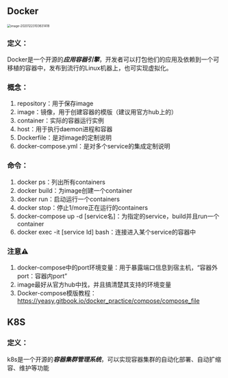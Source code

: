 ## Docker

<img src="/Users/lugao/Library/Application Support/typora-user-images/image-20201223103631418.png" alt="image-20201223103631418" style="zoom:50%;" />

### 定义：

Docker是一个开源的***应用容器引擎***，开发者可以打包他们的应用及依赖到一个可移植的容器中，发布到流行的Linux机器上，也可实现虚拟化。

### 概念：

1. repository：用于保存image
2. image：镜像，用于创建容器的模版（建议用官方hub上的）
3. container：实际的容器运行实例
4. host：用于执行daemon进程和容器
5. Dockerfile：是对image的定制说明
6. docker-compose.yml：是对多个service的集成定制说明

### 命令：

1. docker ps：列出所有containers
2. docker build：为image创建一个container
3. docker run：启动运行一个containers
4. docker stop：停止1/more正在运行的containers
5. docker-compose up -d [service名]：为指定的service，build并且run一个container
6. docker exec -it [service Id] bash：连接进入某个service的容器中



### 注意⚠️

1. docker-compose中的port环境变量：用于暴露端口信息到宿主机，“容器外port：容器内port”
2. image最好从官方hub中找，并且搞清楚其支持的环境变量
3. Docker-compose模版教程：https://yeasy.gitbook.io/docker_practice/compose/compose_file



## K8S

### 定义：

k8s是一个开源的***容器集群管理系统***，可以实现容器集群的自动化部署、自动扩缩容、维护等功能

